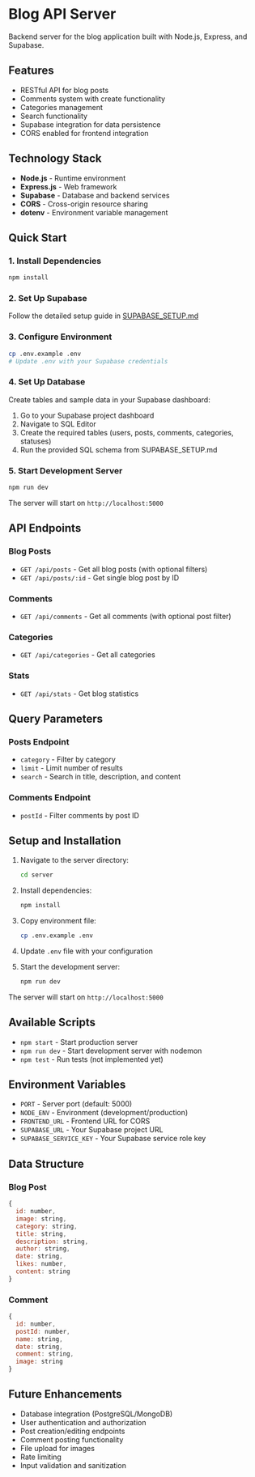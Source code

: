 # Blog API Server

Backend server for the blog application built with Node.js, Express, and Supabase.

## Features

- RESTful API for blog posts
- Comments system with create functionality
- Categories management
- Search functionality
- Supabase integration for data persistence
- CORS enabled for frontend integration

## Technology Stack

- **Node.js** - Runtime environment
- **Express.js** - Web framework
- **Supabase** - Database and backend services
- **CORS** - Cross-origin resource sharing
- **dotenv** - Environment variable management

## Quick Start

### 1. Install Dependencies
```bash
npm install
```

### 2. Set Up Supabase
Follow the detailed setup guide in [SUPABASE_SETUP.md](./SUPABASE_SETUP.md)

### 3. Configure Environment
```bash
cp .env.example .env
# Update .env with your Supabase credentials
```

### 4. Set Up Database
Create tables and sample data in your Supabase dashboard:
1. Go to your Supabase project dashboard
2. Navigate to SQL Editor
3. Create the required tables (users, posts, comments, categories, statuses)
4. Run the provided SQL schema from SUPABASE_SETUP.md

### 5. Start Development Server
```bash
npm run dev
```

The server will start on `http://localhost:5000`

## API Endpoints

### Blog Posts
- `GET /api/posts` - Get all blog posts (with optional filters)
- `GET /api/posts/:id` - Get single blog post by ID

### Comments
- `GET /api/comments` - Get all comments (with optional post filter)

### Categories
- `GET /api/categories` - Get all categories

### Stats
- `GET /api/stats` - Get blog statistics

## Query Parameters

### Posts Endpoint
- `category` - Filter by category
- `limit` - Limit number of results
- `search` - Search in title, description, and content

### Comments Endpoint
- `postId` - Filter comments by post ID

## Setup and Installation

1. Navigate to the server directory:
   ```bash
   cd server
   ```

2. Install dependencies:
   ```bash
   npm install
   ```

3. Copy environment file:
   ```bash
   cp .env.example .env
   ```

4. Update `.env` file with your configuration

5. Start the development server:
   ```bash
   npm run dev
   ```

The server will start on `http://localhost:5000`

## Available Scripts

- `npm start` - Start production server
- `npm run dev` - Start development server with nodemon  
- `npm test` - Run tests (not implemented yet)

## Environment Variables

- `PORT` - Server port (default: 5000)
- `NODE_ENV` - Environment (development/production)
- `FRONTEND_URL` - Frontend URL for CORS
- `SUPABASE_URL` - Your Supabase project URL
- `SUPABASE_SERVICE_KEY` - Your Supabase service role key

## Data Structure

### Blog Post
```javascript
{
  id: number,
  image: string,
  category: string,
  title: string,
  description: string,
  author: string,
  date: string,
  likes: number,
  content: string
}
```

### Comment
```javascript
{
  id: number,
  postId: number,
  name: string,
  date: string,
  comment: string,
  image: string
}
```

## Future Enhancements

- Database integration (PostgreSQL/MongoDB)
- User authentication and authorization
- Post creation/editing endpoints
- Comment posting functionality
- File upload for images
- Rate limiting
- Input validation and sanitization

